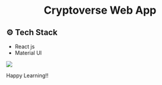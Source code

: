 <h1 align="center">
     Cryptoverse Web App
</h1>

## ⚙️ Tech Stack

* React js
* Material UI

<img src = "src/Screenshot from 2021-10-22 16-45-41.png">

Happy Learning!!
